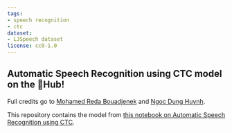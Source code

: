 ```yaml
---
tags:
- speech recognition
- ctc
dataset:
- LJSpeech dataset
license: cc0-1.0
---
```

## Automatic Speech Recognition using CTC model on the 🤗Hub! 
Full credits go to [Mohamed Reda Bouadjenek]() and [Ngoc Dung Huynh]().

This repository contains the model from [this notebook on Automatic Speech Recognition using CTC](https://keras.io/examples/audio/ctc_asr/). 
